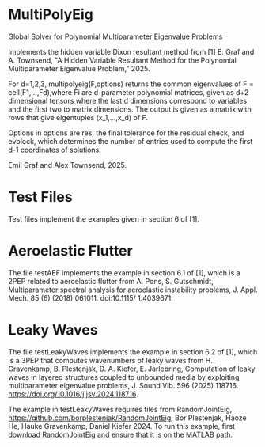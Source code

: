 # MultiPolyEig
Global Solver for Polynomial Multiparameter Eigenvalue Problems

Implements the hidden variable Dixon resultant method from
[1] E. Graf and A. Townsend, "A Hidden Variable Resultant Method for the
Polynomial Multiparameter Eigenvalue Problem," 2025.

For d=1,2,3, multipolyeig(F,options) returns the common eigenvalues of 
F = cell(F1,...,Fd),where Fi are d-parameter polynomial matrices, given 
as d+2 dimensional tensors where the last d dimensions correspond to 
variables and the first two to matrix dimensions. The output is given as a 
matrix with rows that give eigentuples (x_1,...,x_d) of F.

Options in options are res, the final tolerance for the residual check,
and evblock, which determines the number of entries used to compute 
the first d-1 coordinates of solutions.

Emil Graf and Alex Townsend, 2025.

# Test Files

Test files implement the examples given in section 6 of [1].

# Aeroelastic Flutter

The file testAEF implements the example in section 6.1 of [1], which is a 
2PEP related to aeroelastic flutter from A. Pons, S. Gutschmidt, 
Multiparameter spectral analysis for aeroelastic instability problems, 
J. Appl. Mech. 85 (6) (2018) 061011. doi:10.1115/ 1.4039671.

# Leaky Waves

The file testLeakyWaves implements the example in section 6.2 of [1],
which is a 3PEP that computes wavenumbers of leaky waves from
H. Gravenkamp, B. Plestenjak, D. A. Kiefer, E. Jarlebring, 
Computation of leaky waves in layered structures coupled to unbounded 
media by exploiting multiparameter eigenvalue problems, 
J. Sound Vib. 596 (2025) 118716. https://doi.org/10.1016/j.jsv.2024.118716.

The example in testLeakyWaves requires files from RandomJointEig, 
https://github.com/borplestenjak/RandomJointEig,
Bor Plestenjak, Haoze He, Hauke Gravenkamp, Daniel Kiefer 2024. 
To run this example, first download RandomJointEig and ensure that it is on the MATLAB path.




